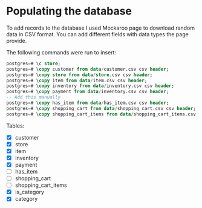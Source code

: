 # Populating the database

To add records to the database I used Mockaroo page to download random data in CSV format. You can add different fields with data types
the page provide.

The following commands were run to insert:

```sql
postgres=# \c store;
postgres=# \copy customer from data/customer.csv csv header;
postgres=# \copy store from data/store.csv csv header;
postgres=# \copy item from data/item.csv csv header;
postgres=# \copy inventory from data/inventory.csv csv header;
postgres=# \copy payment from data/inventory.csv csv header;
-- Add this manually
postgres=# \copy has_item from data/has_item.csv csv header;
postgres=# \copy shopping_cart from data/shopping_cart.csv csv header;
postgres=# \copy shopping_cart_items from data/shopping_cart_items.csv csv header;
```

Tables: 
- [X] customer
- [X] store
- [X] item
- [X] inventory
- [X] payment
- [ ] has\_item
- [ ] shopping\_cart
- [ ] shopping\_cart\_items
- [x] is\_category
- [X] category
